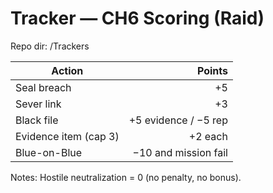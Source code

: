 # Tracker — CH6 Scoring (Raid)
Repo dir: /Trackers

| Action | Points |
|---|---:|
| Seal breach | +5 |
| Sever link | +3 |
| Black file | +5 evidence / −5 rep |
| Evidence item (cap 3) | +2 each |
| Blue-on-Blue | −10 and mission fail |

Notes: Hostile neutralization = 0 (no penalty, no bonus).
